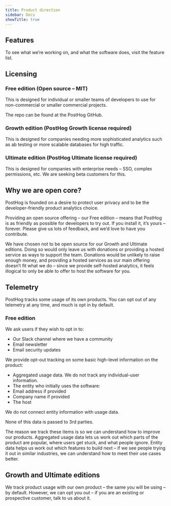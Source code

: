 ```yaml
---
title: Product direction
sidebar: Docs
showTitle: true
---
```


## Features

To see what we’re working on, and what the software does, visit the feature list.

## Licensing

### Free edition (Open source – MIT)

This is designed for individual or smaller teams of developers to use for non-commercial or smaller commercial projects.

The repo can be found at the PostHog GitHub.

### Growth edition (PostHog Growth license required)

This is designed for companies needing more sophisticated analytics such as ab testing or more scalable databases for high traffic.

### Ultimate edition (PostHog Ultimate license required)

This is designed for companies with enterprise needs – SSO, complex permissions, etc. We are seeking beta customers for this.

## Why we are open core?

PostHog is founded on a desire to protect user privacy and to be the developer-friendly product analytics choice.

Providing an open source offering – our Free edition – means that PostHog is as friendly as possible for developers to try out.  If you install it, it’s yours – forever. Please give us lots of feedback, and we’d love to have you contribute.

We have chosen not to be open source for our Growth and Ultimate editions. Doing so would only leave us with donations or providing a hosted service as ways to support the team. Donations would be unlikely to raise enough money, and providing a hosted services as our main offering doesn’t fit what we do – since we provide self-hosted analytics, it feels illogical to only be able to offer to host the software for you.

## Telemetry

PostHog tracks some usage of its own products. You can opt out of any telemetry at any time, and much is opt in by default.

### Free edition

We ask users if they wish to opt in to:

* Our Slack channel where we have a community
* Email newsletter
* Email security updates

We provide opt-out tracking on some basic high-level information on the product:

* Aggregated usage data. We do not track any individual-user information.
* The entity who initially uses the software:
* Email address if provided
* Company name if provided
* The host

We do not connect entity information with usage data.

None of this data is passed to 3rd parties.

The reason we track these items is so we can understand how to improve our products. Aggregated usage data lets us work out which parts of the product are popular, where users get stuck, and what people ignore. Entity data helps us work out which features to build next – if we see people trying it out in similar industries, we can understand how to meet their use cases better.

## Growth and Ultimate editions 

We track product usage with our own product –  the same you will be using – by default. However, we can opt you out – if you are an existing or prospective customer, talk to us about it.


